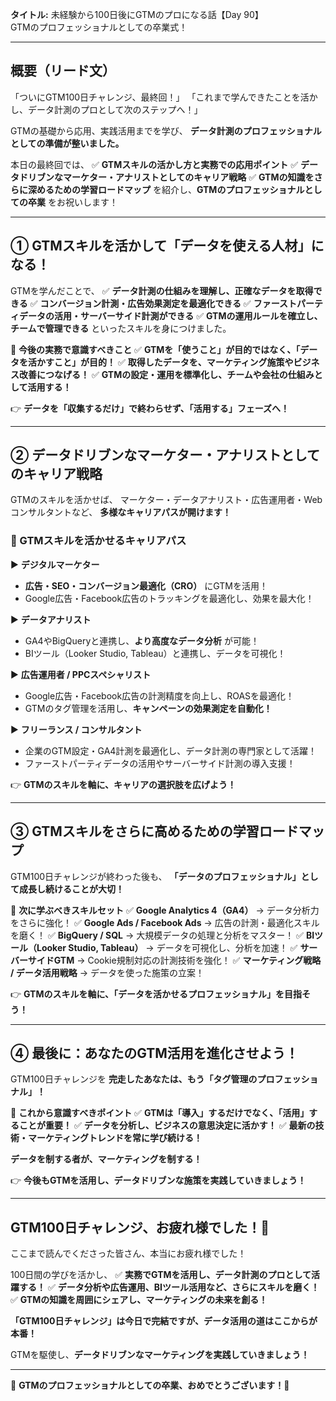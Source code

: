 **タイトル:**
未経験から100日後にGTMのプロになる話【Day 90】\
GTMのプロフェッショナルとしての卒業式！

---

## **概要（リード文）**

「ついにGTM100日チャレンジ、最終回！」
「これまで学んできたことを活かし、データ計測のプロとして次のステップへ！」

GTMの基礎から応用、実践活用までを学び、
**データ計測のプロフェッショナルとしての準備が整いました。**

本日の最終回では、
✅ **GTMスキルの活かし方と実務での応用ポイント**
✅ **データドリブンなマーケター・アナリストとしてのキャリア戦略**
✅ **GTMの知識をさらに深めるための学習ロードマップ**
を紹介し、**GTMのプロフェッショナルとしての卒業** をお祝いします！

---

## **① GTMスキルを活かして「データを使える人材」になる！**

GTMを学んだことで、
✅ **データ計測の仕組みを理解し、正確なデータを取得できる**
✅ **コンバージョン計測・広告効果測定を最適化できる**
✅ **ファーストパーティデータの活用・サーバーサイド計測ができる**
✅ **GTMの運用ルールを確立し、チームで管理できる**
といったスキルを身につけました。

📌 **今後の実務で意識すべきこと**
✅ **GTMを「使うこと」が目的ではなく、「データを活かすこと」が目的！**
✅ **取得したデータを、マーケティング施策やビジネス改善につなげる！**
✅ **GTMの設定・運用を標準化し、チームや会社の仕組みとして活用する！**

👉 **データを「収集するだけ」で終わらせず、「活用する」フェーズへ！**

---

## **② データドリブンなマーケター・アナリストとしてのキャリア戦略**

GTMのスキルを活かせば、
マーケター・データアナリスト・広告運用者・Webコンサルタントなど、
**多様なキャリアパスが開けます！**

### **🔹 GTMスキルを活かせるキャリアパス**

▶ **デジタルマーケター**
- **広告・SEO・コンバージョン最適化（CRO）** にGTMを活用！
- Google広告・Facebook広告のトラッキングを最適化し、効果を最大化！

▶ **データアナリスト**
- GA4やBigQueryと連携し、**より高度なデータ分析** が可能！
- BIツール（Looker Studio, Tableau）と連携し、データを可視化！

▶ **広告運用者 / PPCスペシャリスト**
- Google広告・Facebook広告の計測精度を向上し、ROASを最適化！
- GTMのタグ管理を活用し、**キャンペーンの効果測定を自動化！**

▶ **フリーランス / コンサルタント**
- 企業のGTM設定・GA4計測を最適化し、データ計測の専門家として活躍！
- ファーストパーティデータの活用やサーバーサイド計測の導入支援！

👉 **GTMのスキルを軸に、キャリアの選択肢を広げよう！**

---

## **③ GTMスキルをさらに高めるための学習ロードマップ**

GTM100日チャレンジが終わった後も、
**「データのプロフェッショナル」として成長し続けることが大切！**

📌 **次に学ぶべきスキルセット**
✅ **Google Analytics 4（GA4）** → データ分析力をさらに強化！
✅ **Google Ads / Facebook Ads** → 広告の計測・最適化スキルを磨く！
✅ **BigQuery / SQL** → 大規模データの処理と分析をマスター！
✅ **BIツール（Looker Studio, Tableau）** → データを可視化し、分析を加速！
✅ **サーバーサイドGTM** → Cookie規制対応の計測技術を強化！
✅ **マーケティング戦略 / データ活用戦略** → データを使った施策の立案！

👉 **GTMのスキルを軸に、「データを活かせるプロフェッショナル」を目指そう！**

---

## **④ 最後に：あなたのGTM活用を進化させよう！**

GTM100日チャレンジを **完走したあなたは、もう「タグ管理のプロフェッショナル」！**

📌 **これから意識すべきポイント**
✅ **GTMは「導入」するだけでなく、「活用」することが重要！**
✅ **データを分析し、ビジネスの意思決定に活かす！**
✅ **最新の技術・マーケティングトレンドを常に学び続ける！**

**データを制する者が、マーケティングを制する！**

👉 **今後もGTMを活用し、データドリブンな施策を実践していきましょう！**

---

## **GTM100日チャレンジ、お疲れ様でした！🎉**

ここまで読んでくださった皆さん、本当にお疲れ様でした！

100日間の学びを活かし、
✅ **実務でGTMを活用し、データ計測のプロとして活躍する！**
✅ **データ分析や広告運用、BIツール活用など、さらにスキルを磨く！**
✅ **GTMの知識を周囲にシェアし、マーケティングの未来を創る！**

**「GTM100日チャレンジ」は今日で完結ですが、データ活用の道はここからが本番！**

GTMを駆使し、**データドリブンなマーケティングを実践していきましょう！**

---

🎊 **GTMのプロフェッショナルとしての卒業、おめでとうございます！🎊**